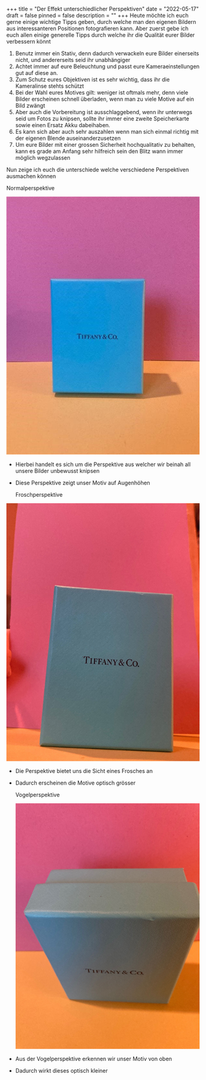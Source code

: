 +++
title = "Der Effekt unterschiedlicher Perspektiven"
date = "2022-05-17"
draft = false
pinned = false
description = ""
+++
Heute möchte ich euch gerne einige wichtige Tipps geben, durch welche man den eigenen Bildern aus interessanteren Positionen fotografieren kann. Aber zuerst gebe ich euch allen einige generelle Tipps durch welche ihr die Qualität eurer Bilder verbessern könnt 

1. Benutz immer ein Stativ, denn dadurch verwackeln eure Bilder einerseits nicht, und andererseits seid ihr unabhängiger 
2. Achtet immer auf eure Beleuchtung und passt eure Kameraeinstellungen gut auf diese an. 
3. Zum Schutz eures Objektiven ist es sehr wichtig, dass ihr die Kameralinse stehts schützt 
4. Bei der Wahl eures Motives gilt: weniger ist oftmals mehr, denn viele Bilder erscheinen schnell überladen, wenn man zu viele Motive auf ein Bild zwängt 
5. Aber auch die Vorbereitung ist ausschlaggebend, wenn ihr unterwegs seid um Fotos zu knipsen, sollte ihr immer eine zweite Speicherkarte sowie einen Ersatz Akku dabeihaben. 
6. Es kann sich aber auch sehr auszahlen wenn man sich einmal richtig mit der eigenen Blende auseinanderzusetzen
7. Um eure Bilder mit einer grossen Sicherheit hochqualitativ zu behalten, kann es grade am Anfang sehr hilfreich sein den Blitz wann immer möglich wegzulassen 

Nun zeige ich euch die unterschiede welche verschiedene Perspektiven ausmachen können 

Normalperspektive 

![](bild-1-1-.jpg)

* Hierbei handelt es sich um die Perspektive  aus welcher wir beinah all unsere Bilder unbewusst knipsen
* Diese Perspektive zeigt unser Motiv auf Augenhöhen

  Froschperspektive

![](bild-2-1-.jpg)

* Die Perspektive bietet uns die Sicht eines Frosches an
* Dadurch erscheinen die Motive optisch grösser

  Vogelperspektive

  ![](bild-3-1-.jpg)


* Aus der Vogelperspektive erkennen wir unser Motiv von oben
* Dadurch wirkt dieses optisch kleiner